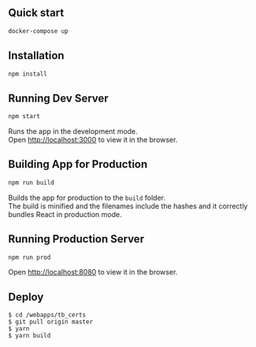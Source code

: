 ## Quick start

```bash
docker-compose up
```

## Installation

```bash
npm install
```

## Running Dev Server

```bash
npm start
```
Runs the app in the development mode.<br>
Open [http://localhost:3000](http://localhost:3000) to view it in the browser.

## Building App for Production

```bash
npm run build
```
Builds the app for production to the `build` folder.<br>
The build is minified and the filenames include the hashes and it correctly bundles React in production mode.

## Running Production Server
```bash
npm run prod
```
Open [http://localhost:8080](http://localhost:8080) to view it in the browser.

## Deploy 
```
$ cd /webapps/tb_certs
$ git pull origin master
$ yarn
$ yarn build
```
